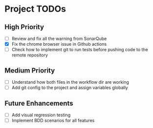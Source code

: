 # Project TODOs

## High Priority
- [ ] Review and fix all the warning from SonarQube
- [x] Fix the chrome browser issue in Github actions
- [ ] Check how to implement git to run tests before pushing code to the remote repository

## Medium Priority
- [ ] Understand how both files in the workflow dir are working
- [ ] Add git config to the project and assign variables globally

## Future Enhancements
- [ ] Add visual regression testing
- [ ] Implement BDD scenarios for all features